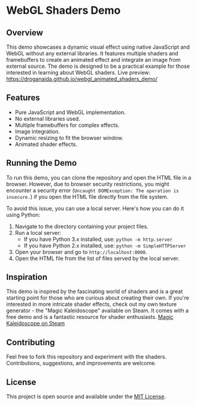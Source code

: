 # WebGL Shaders Demo

## Overview
This demo showcases a dynamic visual effect using native JavaScript and WebGL without any external libraries. It features multiple shaders and framebuffers to create an animated effect and integrate an image from external source. The demo is designed to be a practical example for those interested in learning about WebGL shaders.
Live preview: https://droganaida.github.io/webgl_animated_shaders_demo/

## Features
- Pure JavaScript and WebGL implementation.
- No external libraries used.
- Multiple framebuffers for complex effects.
- Image integration.
- Dynamic resizing to fit the browser window.
- Animated shader effects.

## Running the Demo
To run this demo, you can clone the repository and open the HTML file in a browser. However, due to browser security restrictions, you might encounter a security error (`Uncaught DOMException: The operation is insecure.`) if you open the HTML file directly from the file system.

To avoid this issue, you can use a local server. Here's how you can do it using Python:

1. Navigate to the directory containing your project files.
2. Run a local server:
   - If you have Python 3.x installed, use: `python -m http.server`
   - If you have Python 2.x installed, use: `python -m SimpleHTTPServer`
3. Open your browser and go to `http://localhost:8000`.
4. Open the HTML file from the list of files served by the local server.

## Inspiration
This demo is inspired by the fascinating world of shaders and is a great starting point for those who are curious about creating their own. If you're interested in more intricate shader effects, check out my own texture generator - the "Magic Kaleidoscope" available on Steam. It comes with a free demo and is a fantastic resource for shader enthusiasts. [Magic Kaleidoscope on Steam](https://store.steampowered.com/app/2449130/Magic_Kaleidoscope/)

## Contributing
Feel free to fork this repository and experiment with the shaders. Contributions, suggestions, and improvements are welcome.

## License
This project is open source and available under the [MIT License](LICENSE).
